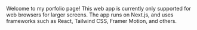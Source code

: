 Welcome to my porfolio page! This web app is currently only supported for web browsers for larger screens. The app runs on Next.js, and uses frameworks such as React, Tailwind CSS, Framer Motion, and others.